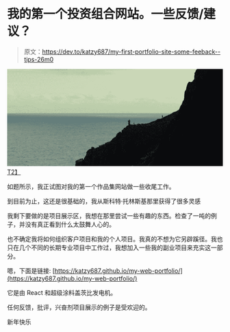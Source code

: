 # 我的第一个投资组合网站。一些反馈/建议？

> 原文：<https://dev.to/katzy687/my-first-portfolio-site-some-feeback--tips-26m0>

[![alt text](img/4c254a5b41cb8c5ab45a28553ff9523b.png "training on Ahch-To")T2】](https://res.cloudinary.com/practicaldev/image/fetch/s--2HRPSoYb--/c_limit%2Cf_auto%2Cfl_progressive%2Cq_auto%2Cw_880/https://timedotcom.files.wordpress.com/2017/04/screen-shot-2017-04-14-at-12-24-17-pm.png)

如题所示，我正试图对我的第一个作品集网站做一些收尾工作。

到目前为止，这还是很基础的，我从斯科特·托林斯基那里获得了很多灵感

我剩下要做的是项目展示区，我想在那里尝试一些有趣的东西。检查了一吨的例子，并没有真正看到什么太鼓舞人心的。

也不确定我将如何组织客户项目和我的个人项目。我真的不想为它另辟蹊径。我也只在几个不同的长期专业项目中工作过，我想加入一些我的副业项目来充实这一部分。

嗯，下面是链接:
[https://katzy687.github.io/my-web-portfolio/](https://katzy687.github.io/my-web-portfolio/)

它是由 React 和超级涂料盖茨比发电机。

任何反馈，批评，兴奋剂项目展示的例子是受欢迎的。

新年快乐